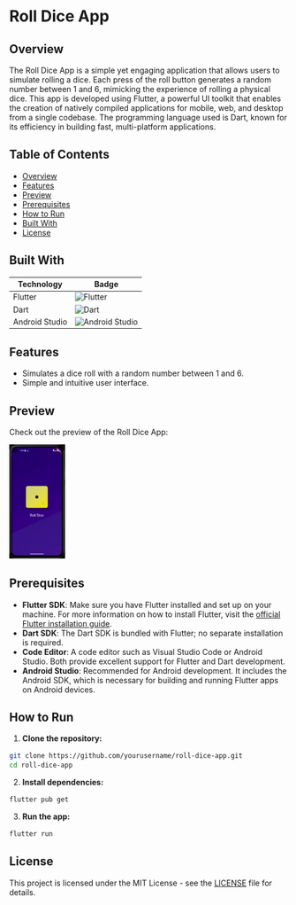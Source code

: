 # Roll Dice App

## Overview

The Roll Dice App is a simple yet engaging application that allows users to simulate rolling a dice. Each press of the roll button generates a random number between 1 and 6, mimicking the experience of rolling a physical dice. This app is developed using Flutter, a powerful UI toolkit that enables the creation of natively compiled applications for mobile, web, and desktop from a single codebase. The programming language used is Dart, known for its efficiency in building fast, multi-platform applications.

## Table of Contents

- [Overview](#overview)
- [Features](#features)
- [Preview](#preview)
- [Prerequisites](#prerequisites)
- [How to Run](#how-to-run)
- [Built With](#built-with)
- [License](#license)

## Built With

| Technology       | Badge                                                                 |
|------------------|-----------------------------------------------------------------------|
| Flutter          | ![Flutter](https://img.shields.io/badge/Flutter-02569B?logo=flutter&logoColor=white) |
| Dart             | ![Dart](https://img.shields.io/badge/Dart-0175C2?logo=dart&logoColor=white) |
| Android Studio   | ![Android Studio](https://img.shields.io/badge/Android%20Studio-3DDC84?logo=android-studio&logoColor=white) |

## Features

- Simulates a dice roll with a random number between 1 and 6.
- Simple and intuitive user interface.

## Preview

Check out the preview of the Roll Dice App:

<img src="assets/roll_dice_preview.gif" width="20%">

## Prerequisites

- **Flutter SDK**: Make sure you have Flutter installed and set up on your machine. For more information on how to install Flutter, visit the [official Flutter installation guide](https://docs.flutter.dev/get-started/install).
- **Dart SDK**: The Dart SDK is bundled with Flutter; no separate installation is required.
- **Code Editor**: A code editor such as Visual Studio Code or Android Studio. Both provide excellent support for Flutter and Dart development.
- **Android Studio**: Recommended for Android development. It includes the Android SDK, which is necessary for building and running Flutter apps on Android devices.

## How to Run

1. **Clone the repository:**
  ```sh
  git clone https://github.com/yourusername/roll-dice-app.git
  cd roll-dice-app
  ```

2. **Install dependencies:**
  ```sh
  flutter pub get
  ```

3. **Run the app:**
  ```sh
  flutter run
  ```

## License

This project is licensed under the MIT License - see the [LICENSE](LICENSE) file for details.